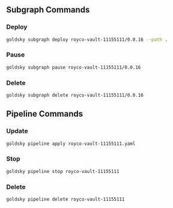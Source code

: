 ## Subgraph Commands

### Deploy

```bash
goldsky subgraph deploy royco-vault-11155111/0.0.16 --path .
```

### Pause

```bash
goldsky subgraph pause royco-vault-11155111/0.0.16
```

### Delete

```bash
goldsky subgraph delete royco-vault-11155111/0.0.16
```

## Pipeline Commands

### Update

```bash
goldsky pipeline apply royco-vault-11155111.yaml
```

### Stop

```bash
goldsky pipeline stop royco-vault-11155111
```

### Delete

```bash
goldsky pipeline delete royco-vault-11155111
```
